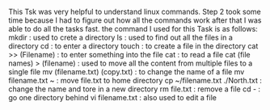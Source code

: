 This Tsk was very helpful to understand linux commands.
Step 2 took some time because I had to figure out how all the commands work after that I was able to do all the tasks fast.
the command I used for this Task is as follows:
mkdir : used to crete a directory
ls : used to find out all the files in a directory
cd : to enter a directory
touch : to create a file in the directory
cat >> (Filename) : to enter something into the file 
cat : to read a file
cat (file names) > (filename) : used to move all the content from multiple files to a single file
mv (filename.txt) (copy.txt) : to change the name of a file
mv filename.txt ~ : move file.txt to home directory
cp ~/filename.txt ./North.txt : change the name and tore in a new directory
rm file.txt : remove a file
cd - : go one directory behind
vi filename.txt : also used to edit a file


